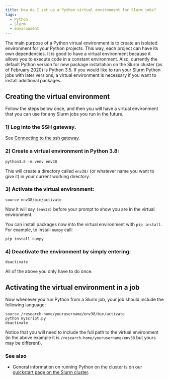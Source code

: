 ```yaml
---
title: How do I set up a Python virtual environment for Slurm jobs?
tags:
  - Python
  - Slurm
  - environment
---
```

The main purpose of a Python virtual environment is to create an isolated environment for your Python projects. This way, each project can have its own dependencies. It is good to have a virtual environment because it allows you to execute code in a constant environment. Also, currently the default Python version for new package installation on the Slurm cluster (as of February 2020) is Python 3.5. If you would like to run your Slurm Python jobs with later versions, a virtual environment is necessary if you want to install additional packages.             

## Creating the virtual environment

Follow the steps below once, and then you will have a virtual environment that you can use for any Slurm jobs you run in the future.

### 1) Log into the SSH gateway.

See [Connecting to the ssh gateway](https://cyberhelp.sesync.org/faq/how-to-access-linux-resources.html).

### 2) Create a virtual environment in Python 3.8:
```
python3.8 -m venv env38
```

This will create a directory called `env38/` (or whatever name you want to give it) in your current working directory.

### 3) Activate the virtual environment:
```
source env38/bin/activate
```

Now it will say `(env38)` before your prompt to show you are in the virtual environment.

You can install packages now into the virtual environment with `pip install`. For example, to install `numpy` call:

```
pip install numpy
```

### 4) Deactivate the environment by simply entering:

```
deactivate
```

All of the above you only have to do once.

## Activating the virtual environment in a job

Now whenever you run Python from a Slurm job, your job should include the following language:

```
source /research-home/yourusername/env38/bin/activate
python myscript.py
deactivate
```

Notice that you will need to include the full path to the virtual environment (in the above example it is `/research-home/yourusername/env38` but yours may be different).

### See also

- General information on running Python on the cluster is on our [quickstart page on the Slurm cluster]().
